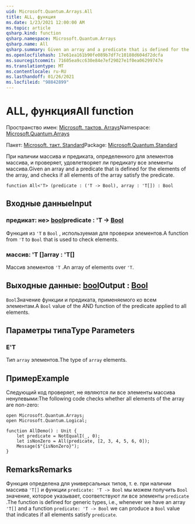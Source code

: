 ```yaml
---
uid: Microsoft.Quantum.Arrays.All
title: ALL, функция
ms.date: 1/23/2021 12:00:00 AM
ms.topic: article
qsharp.kind: function
qsharp.namespace: Microsoft.Quantum.Arrays
qsharp.name: All
qsharp.summary: Given an array and a predicate that is defined for the elements of the array, and checks if all elements of the array satisfy the predicate.
ms.openlocfilehash: 17e61ea161b90fe089b7df7c10188d604d72dcfa
ms.sourcegitcommit: 71605ea9cc630e84e7ef29027e1f0ea06299747e
ms.translationtype: MT
ms.contentlocale: ru-RU
ms.lasthandoff: 01/26/2021
ms.locfileid: "98842899"
---
```

# <a name="all-function"></a><span data-ttu-id="24740-102">ALL, функция</span><span class="sxs-lookup"><span data-stu-id="24740-102">All function</span></span>

<span data-ttu-id="24740-103">Пространство имен: [Microsoft. тактов. Arrays](xref:Microsoft.Quantum.Arrays)</span><span class="sxs-lookup"><span data-stu-id="24740-103">Namespace: [Microsoft.Quantum.Arrays](xref:Microsoft.Quantum.Arrays)</span></span>

<span data-ttu-id="24740-104">Пакет: [Microsoft. такт. Standard](https://nuget.org/packages/Microsoft.Quantum.Standard)</span><span class="sxs-lookup"><span data-stu-id="24740-104">Package: [Microsoft.Quantum.Standard](https://nuget.org/packages/Microsoft.Quantum.Standard)</span></span>


<span data-ttu-id="24740-105">При наличии массива и предиката, определенного для элементов массива, и проверяет, удовлетворяет ли предикату все элементы массива.</span><span class="sxs-lookup"><span data-stu-id="24740-105">Given an array and a predicate that is defined for the elements of the array, and checks if all elements of the array satisfy the predicate.</span></span>

```qsharp
function All<'T> (predicate : ('T -> Bool), array : 'T[]) : Bool
```


## <a name="input"></a><span data-ttu-id="24740-106">Входные данные</span><span class="sxs-lookup"><span data-stu-id="24740-106">Input</span></span>

### <a name="predicate--t---bool"></a><span data-ttu-id="24740-107">предикат: не> [bool](xref:microsoft.quantum.lang-ref.bool)</span><span class="sxs-lookup"><span data-stu-id="24740-107">predicate : 'T -> [Bool](xref:microsoft.quantum.lang-ref.bool)</span></span>

<span data-ttu-id="24740-108">Функция из `'T` в `Bool` , используемая для проверки элементов.</span><span class="sxs-lookup"><span data-stu-id="24740-108">A function from `'T` to `Bool` that is used to check elements.</span></span>


### <a name="array--t"></a><span data-ttu-id="24740-109">массив: 'T []</span><span class="sxs-lookup"><span data-stu-id="24740-109">array : 'T[]</span></span>

<span data-ttu-id="24740-110">Массив элементов `'T` .</span><span class="sxs-lookup"><span data-stu-id="24740-110">An array of elements over `'T`.</span></span>



## <a name="output--bool"></a><span data-ttu-id="24740-111">Выходные данные: [bool](xref:microsoft.quantum.lang-ref.bool)</span><span class="sxs-lookup"><span data-stu-id="24740-111">Output : [Bool](xref:microsoft.quantum.lang-ref.bool)</span></span>

<span data-ttu-id="24740-112">`Bool`Значение функции и предиката, применяемого ко всем элементам.</span><span class="sxs-lookup"><span data-stu-id="24740-112">A `Bool` value of the AND function of the predicate applied to all elements.</span></span>

## <a name="type-parameters"></a><span data-ttu-id="24740-113">Параметры типа</span><span class="sxs-lookup"><span data-stu-id="24740-113">Type Parameters</span></span>

### <a name="t"></a><span data-ttu-id="24740-114">Е</span><span class="sxs-lookup"><span data-stu-id="24740-114">'T</span></span>

<span data-ttu-id="24740-115">Тип `array` элементов.</span><span class="sxs-lookup"><span data-stu-id="24740-115">The type of `array` elements.</span></span>

## <a name="example"></a><span data-ttu-id="24740-116">Пример</span><span class="sxs-lookup"><span data-stu-id="24740-116">Example</span></span>

<span data-ttu-id="24740-117">Следующий код проверяет, не являются ли все элементы массива ненулевыми:</span><span class="sxs-lookup"><span data-stu-id="24740-117">The following code checks whether all elements of the array are non-zero:</span></span>

```qsharp
open Microsoft.Quantum.Arrays;
open Microsoft.Quantum.Logical;

function AllDemo() : Unit {
    let predicate = NotEqualI(_, 0);
    let isNonZero = All(predicate, [2, 3, 4, 5, 6, 0]);
    Message($"{isNonZero}");
}
```

## <a name="remarks"></a><span data-ttu-id="24740-118">Remarks</span><span class="sxs-lookup"><span data-stu-id="24740-118">Remarks</span></span>

<span data-ttu-id="24740-119">Функция определена для универсальных типов, т. е. при наличии массива `'T[]` и функции `predicate: 'T -> Bool` мы можем получить `Bool` значение, которое указывает, соответствуют ли все элементы `predicate` .</span><span class="sxs-lookup"><span data-stu-id="24740-119">The function is defined for generic types, i.e., whenever we have an array `'T[]` and a function `predicate: 'T -> Bool` we can produce a `Bool` value that indicates if all elements satisfy `predicate`.</span></span>